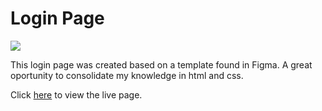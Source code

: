 # Login Page

<img src="https://user-images.githubusercontent.com/70416127/147623983-b30419e2-debf-4c4e-a15f-de339433cd05.png">

This login page was created based on a template found in Figma. A great oportunity to consolidate my knowledge in html and css.

Click [here](https://stephkeys.github.io/LoginPage/) to view the live page.